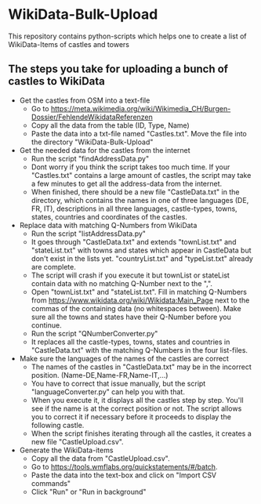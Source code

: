 # WikiData-Bulk-Upload
This repository contains python-scripts which helps one to create a list of WikiData-Items of castles and towers

## The steps you take for uploading a bunch of castles to WikiData
- Get the castles from OSM into a text-file
  - Go to https://meta.wikimedia.org/wiki/Wikimedia_CH/Burgen-Dossier/FehlendeWikidataReferenzen
  - Copy all the data from the table (ID, Type, Name)
  - Paste the data into a txt-file named "Castles.txt". Move the file into the directory "WikiData-Bulk-Upload"
- Get the needed data for the castles from the internet
  - Run the script "findAddressData.py"
  - Dont worry if you think the script takes too much time. If your "Castles.txt" contains a large amount of castles, the script may take a few minutes to get all the address-data from the internet.
  - When finished, there should be a new file "CastleData.txt" in the directory, which contains the names in one of three languages (DE, FR, IT), descriptions in all three languages, castle-types, towns, states, countries and coordinates of the castles.
- Replace data with matching Q-Numbers from WikiData
  - Run the script "listAddressData.py"
  - It goes through "CastleData.txt" and extends "townList.txt" and "stateList.txt" with towns and states which appear in CastleData but don't exist in the lists yet. "countryList.txt" and "typeList.txt" already are complete.
  - The script will crash if you execute it but townList or stateList contain data with no matching Q-Number next to the ",".
  - Open "townList.txt" and "stateList.txt". Fill in matching Q-Numbers from https://www.wikidata.org/wiki/Wikidata:Main_Page next to the commas of the containing data (no whitespaces between). Make sure all the towns and states have their Q-Number before you continue.
  - Run the script "QNumberConverter.py"
  - It replaces all the castle-types, towns, states and countries in "CastleData.txt" with the matching Q-Numbers in the four list-files.
- Make sure the languages of the names of the castles are correct
  - The names of the castles in "CastleData.txt" may be in the incorrect position. (Name-DE,Name-FR,Name-IT,...)
  - You have to correct that issue manually, but the script "languageConverter.py" can help you with that.
  - When you execute it, it displays all the castles step by step. You'll see if the name is at the correct position or not. The script allows you to correct it if necessary before it proceeds to display the following castle.
  - When the script finishes iterating through all the castles, it creates a new file "CastleUpload.csv".
- Generate the WikiData-items
  - Copy all the data from "CastleUpload.csv".
  - Go to https://tools.wmflabs.org/quickstatements/#/batch.
  - Paste the data into the text-box and click on "Import CSV commands"
  - Click "Run" or "Run in background"
